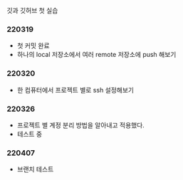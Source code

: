깃과 깃허브 첫 실습

### 220319

- 첫 커밋 완료
- 하나의 local 저장소에서 여러 remote 저장소에 push 해보기

### 220320

- 한 컴퓨터에서 프로젝트 별로 ssh 설정해보기

### 220326

- 프로젝트 별 계정 분리 방법을 알아내고 적용했다.
- 테스트 중

### 220407

- 브랜치 테스트
